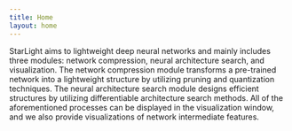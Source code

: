 ```yaml
---
title: Home
layout: home
---
```


StarLight aims to lightweight deep neural networks and mainly includes three modules: network compression, neural architecture search, and visualization. The network compression module transforms a pre-trained network into a lightweight structure by utilizing pruning and quantization techniques. The neural architecture search module designs efficient structures by utilizing differentiable architecture search methods. All of the aforementioned processes can be displayed in the visualization window, and we also provide visualizations of network intermediate features.
